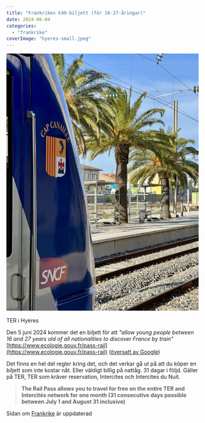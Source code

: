 ```yaml
---
title: "Frankrikes €49-biljett (för 16-27-åringar)"
date: 2024-06-04
categories: 
  - "frankrike"
coverImage: "hyeres-small.jpeg"
---
```


 

![](images/frankrikes-e49-biljett-for-16-27-aringar_1.jpg?w=768)

<figcaption>

TER i Hyères

</figcaption>

 

Den 5 juni 2024 kommer det en biljett för att _"allow young people between 16 and 27 years old of all nationalities to discover France by train"_ [https://www.ecologie.gouv.fr/pass-rail](https://www.ecologie.gouv.fr/pass-rail) ([översatt av Google](https://www-ecologie-gouv-fr.translate.goog/pass-rail?_x_tr_sl=auto&_x_tr_tl=en&_x_tr_hl=en-US&_x_tr_pto=wapp))

Det finns en hel del regler kring det, och det verkar gå ut på att du köper en biljett som inte kostar nåt. Eller väldigt billig på nattåg. 31 dagar i följd. Gäller på TER, TER som kräver reservation, Intercites och Intercites du Nuit.

> **The Rail Pass allows you to travel for free on the entire TER and Intercités network for one month (31 consecutive days possible between July 1 and August 31 inclusive)**

Sidan om [Frankrike](https://www.trainfo.eu/frankrike/) är uppdaterad
